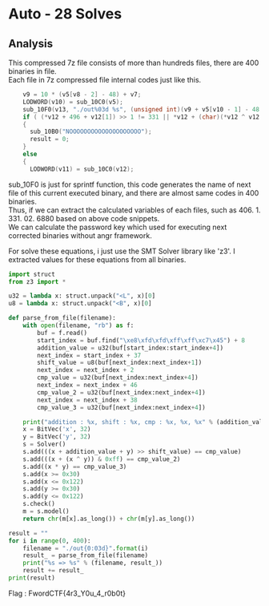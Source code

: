 # Auto - 28 Solves

## Analysis
This compressed 7z file consists of more than hundreds files, there are 400 binaries in file.  
Each file in 7z compressed file internal codes just like this.  

```c
    v9 = 10 * (v5[v8 - 2] - 48) + v7;
    LODWORD(v10) = sub_10C0(v5);
    sub_10F0(v13, "./out%03d %s", (unsigned int)(v9 + v5[v10 - 1] - 48 + 1), v12 + 2);
    if ( (*v12 + 496 + v12[1]) >> 1 != 331 || *v12 + (char)(*v12 ^ v12[1]) != 92 || *v12 * v12[1] != 6880 )
    {
      sub_10B0("NOOOOOOOOOOOOOOOOOOOO");
      result = 0;
    }
    else
    {
      LODWORD(v11) = sub_10C0(v12);
```

sub_10F0 is just for sprintf function, this code generates the name of next file of this current executed binary, and there are almost same codes in 400 binaries.  
Thus, if we can extract the calculated variables of each files, such as 406. 1. 331. 02. 6880 based on above code snippets.  
We can calculate the password key which used for executing next corrected binaries without angr framework.  

For solve these equations, i just use the SMT Solver library like 'z3'. I extracted values for these equations from all binaries.  

```python
import struct
from z3 import *

u32 = lambda x: struct.unpack("<L", x)[0]
u8 = lambda x: struct.unpack("<B", x)[0]

def parse_from_file(filename):
    with open(filename, "rb") as f:
        buf = f.read()
        start_index = buf.find("\xe8\xfd\xfd\xff\xff\xc7\x45") + 8
        addition_value = u32(buf[start_index:start_index+4])
        next_index = start_index + 37
        shift_value = u8(buf[next_index:next_index+1])
        next_index = next_index + 2
        cmp_value = u32(buf[next_index:next_index+4])
        next_index = next_index + 46
        cmp_value_2 = u32(buf[next_index:next_index+4])
        next_index = next_index + 38
        cmp_value_3 = u32(buf[next_index:next_index+4])

    print("addition : %x, shift : %x, cmp : %x, %x, %x" % (addition_value, shift_value, cmp_value, cmp_value_2, cmp_value_3))
    x = BitVec('x', 32)
    y = BitVec('y', 32)
    s = Solver()
    s.add(((x + addition_value + y) >> shift_value) == cmp_value)
    s.add(((x + (x ^ y)) & 0xff) == cmp_value_2)
    s.add((x * y) == cmp_value_3)
    s.add(x >= 0x30)
    s.add(x <= 0x122)
    s.add(y >= 0x30)
    s.add(y <= 0x122)
    s.check()
    m = s.model()
    return chr(m[x].as_long()) + chr(m[y].as_long())

result = ""
for i in range(0, 400):
    filename = "./out{0:03d}".format(i)
    result_ = parse_from_file(filename)
    print("%s => %s" % (filename, result_))
    result += result_
print(result)
```

Flag : FwordCTF{4r3_Y0u_4_r0b0t}